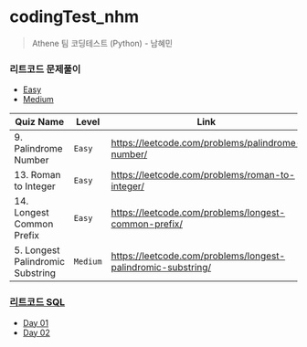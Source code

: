 # codingTest_nhm
> Athene 팀 코딩테스트 (Python) - 남혜민

### 리트코드 문제풀이
- [Easy](/LeetCode/Easy/)
- [Medium](/LeetCode/Medium/)

| Quiz Name | Level | Link |
| ------------- | ------------- | ---- |
| 9. Palindrome Number | `Easy` | https://leetcode.com/problems/palindrome-number/ |
| 13. Roman to Integer | `Easy` | https://leetcode.com/problems/roman-to-integer/ |
| 14. Longest Common Prefix | `Easy` | https://leetcode.com/problems/longest-common-prefix/ |
| 5. Longest Palindromic Substring | `Medium` | https://leetcode.com/problems/longest-palindromic-substring/ |


### [리트코드 SQL](https://leetcode.com/study-plan/sql/?progress=fkxxk76)
- [Day 01](/LeetCode/SQL/Day%2001/)
- [Day 02](/LeetCode/SQL/Day%2002/)